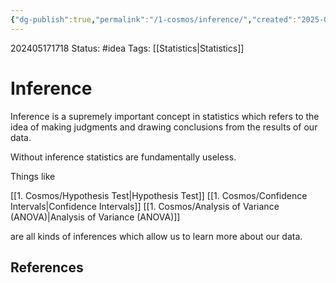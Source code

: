 ```yaml
---
{"dg-publish":true,"permalink":"/1-cosmos/inference/","created":"2025-01-22T11:17:13.921-05:00","updated":"2024-05-20T21:40:22.766-04:00"}
---
```


202405171718
Status: #idea
Tags: [[Statistics\|Statistics]]
# Inference
Inference is a supremely important concept in statistics which refers to the idea of making judgments and drawing conclusions from the results of our data.

Without inference statistics are fundamentally useless. 

Things like 

[[1. Cosmos/Hypothesis Test\|Hypothesis Test]]
[[1. Cosmos/Confidence Intervals\|Confidence Intervals]]
[[1. Cosmos/Analysis of Variance (ANOVA)\|Analysis of Variance (ANOVA)]]

are all kinds of inferences which allow us to learn more about our data.


## References
